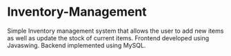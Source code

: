 # Inventory-Management
Simple Inventory management system that allows the user to add new items as well as update the stock of current items.
Frontend developed using Javaswing.
Backend implemented using MySQL.
